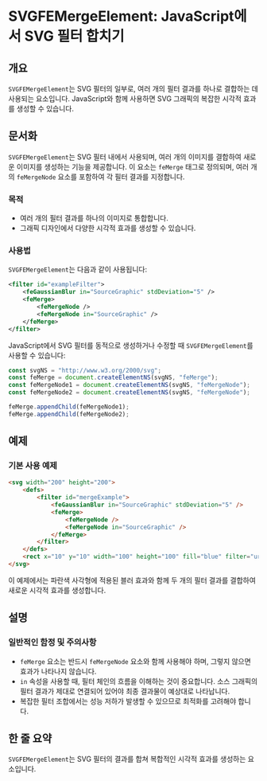 <!--
Meta Description: # SVGFEMergeElement: JavaScript에서 SVG 필터 합치기 ## 개요 `SVGFEMergeElement`는 SVG 필터의 일부로, 여러 개의 필터 결과를 하나로 결합하는 데 사용되는 요소입니다. JavaScript와 함께 사용하면 SVG 그래픽의 ...
Meta Keywords: femerge, svg, femergenode, svgfemergeelement, 결과를
-->

# SVGFEMergeElement: JavaScript에서 SVG 필터 합치기

## 개요
`SVGFEMergeElement`는 SVG 필터의 일부로, 여러 개의 필터 결과를 하나로 결합하는 데 사용되는 요소입니다. JavaScript와 함께 사용하면 SVG 그래픽의 복잡한 시각적 효과를 생성할 수 있습니다.

## 문서화
`SVGFEMergeElement`는 SVG 필터 내에서 사용되며, 여러 개의 이미지를 결합하여 새로운 이미지를 생성하는 기능을 제공합니다. 이 요소는 `feMerge` 태그로 정의되며, 여러 개의 `feMergeNode` 요소를 포함하여 각 필터 결과를 지정합니다.

### 목적
- 여러 개의 필터 결과를 하나의 이미지로 통합합니다.
- 그래픽 디자인에서 다양한 시각적 효과를 생성할 수 있습니다.

### 사용법
`SVGFEMergeElement`는 다음과 같이 사용됩니다:

```xml
<filter id="exampleFilter">
    <feGaussianBlur in="SourceGraphic" stdDeviation="5" />
    <feMerge>
        <feMergeNode />
        <feMergeNode in="SourceGraphic" />
    </feMerge>
</filter>
```

JavaScript에서 SVG 필터를 동적으로 생성하거나 수정할 때 `SVGFEMergeElement`를 사용할 수 있습니다:

```javascript
const svgNS = "http://www.w3.org/2000/svg";
const feMerge = document.createElementNS(svgNS, "feMerge");
const feMergeNode1 = document.createElementNS(svgNS, "feMergeNode");
const feMergeNode2 = document.createElementNS(svgNS, "feMergeNode");

feMerge.appendChild(feMergeNode1);
feMerge.appendChild(feMergeNode2);
```

## 예제
### 기본 사용 예제

```html
<svg width="200" height="200">
    <defs>
        <filter id="mergeExample">
            <feGaussianBlur in="SourceGraphic" stdDeviation="5" />
            <feMerge>
                <feMergeNode />
                <feMergeNode in="SourceGraphic" />
            </feMerge>
        </filter>
    </defs>
    <rect x="10" y="10" width="100" height="100" fill="blue" filter="url(#mergeExample)" />
</svg>
```

이 예제에서는 파란색 사각형에 적용된 블러 효과와 함께 두 개의 필터 결과를 결합하여 새로운 시각적 효과를 생성합니다.

## 설명
### 일반적인 함정 및 주의사항
- `feMerge` 요소는 반드시 `feMergeNode` 요소와 함께 사용해야 하며, 그렇지 않으면 효과가 나타나지 않습니다.
- `in` 속성을 사용할 때, 필터 체인의 흐름을 이해하는 것이 중요합니다. 소스 그래픽의 필터 결과가 제대로 연결되어 있어야 최종 결과물이 예상대로 나타납니다.
- 복잡한 필터 조합에서는 성능 저하가 발생할 수 있으므로 최적화를 고려해야 합니다.

## 한 줄 요약
`SVGFEMergeElement`는 SVG 필터의 결과를 합쳐 복합적인 시각적 효과를 생성하는 요소입니다.